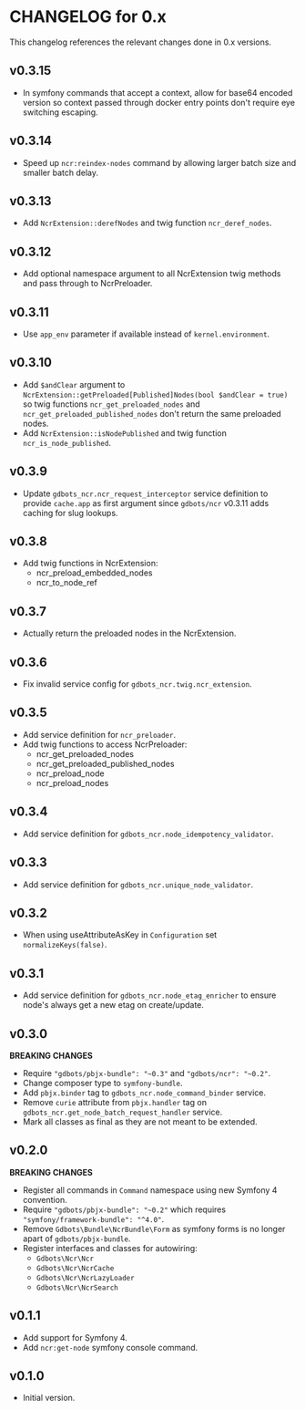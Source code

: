 # CHANGELOG for 0.x
This changelog references the relevant changes done in 0.x versions.


## v0.3.15
* In symfony commands that accept a context, allow for base64 encoded version so context passed through docker entry points don't require eye switching escaping.


## v0.3.14
* Speed up `ncr:reindex-nodes` command by allowing larger batch size and smaller batch delay.


## v0.3.13
* Add `NcrExtension::derefNodes` and twig function `ncr_deref_nodes`.


## v0.3.12
* Add optional namespace argument to all NcrExtension twig methods and pass through to NcrPreloader. 


## v0.3.11
* Use `app_env` parameter if available instead of `kernel.environment`.


## v0.3.10
* Add `$andClear` argument to `NcrExtension::getPreloaded[Published]Nodes(bool $andClear = true)` so twig functions `ncr_get_preloaded_nodes` and `ncr_get_preloaded_published_nodes` don't return the same preloaded nodes.
* Add `NcrExtension::isNodePublished` and twig function `ncr_is_node_published`.


## v0.3.9
* Update `gdbots_ncr.ncr_request_interceptor` service definition to provide `cache.app` as first argument since `gdbots/ncr` v0.3.11 adds caching for slug lookups.


## v0.3.8
* Add twig functions in NcrExtension:
  * ncr_preload_embedded_nodes
  * ncr_to_node_ref


## v0.3.7
* Actually return the preloaded nodes in the NcrExtension.


## v0.3.6
* Fix invalid service config for `gdbots_ncr.twig.ncr_extension`.


## v0.3.5
* Add service definition for `ncr_preloader`.
* Add twig functions to access NcrPreloader:
  * ncr_get_preloaded_nodes
  * ncr_get_preloaded_published_nodes
  * ncr_preload_node
  * ncr_preload_nodes


## v0.3.4
* Add service definition for `gdbots_ncr.node_idempotency_validator`.


## v0.3.3
* Add service definition for `gdbots_ncr.unique_node_validator`.


## v0.3.2
* When using useAttributeAsKey in `Configuration` set `normalizeKeys(false)`.


## v0.3.1
* Add service definition for `gdbots_ncr.node_etag_enricher` to ensure node's always get a new etag on create/update.


## v0.3.0
__BREAKING CHANGES__

* Require `"gdbots/pbjx-bundle": "~0.3"` and `"gdbots/ncr": "~0.2"`.
* Change composer type to `symfony-bundle`.
* Add `pbjx.binder` tag to `gdbots_ncr.node_command_binder` service.
* Remove `curie` attribute from `pbjx.handler` tag on `gdbots_ncr.get_node_batch_request_handler` service.
* Mark all classes as final as they are not meant to be extended.


## v0.2.0
__BREAKING CHANGES__

* Register all commands in `Command` namespace using new Symfony 4 convention.
* Require `"gdbots/pbjx-bundle": "~0.2"` which requires `"symfony/framework-bundle": "^4.0"`.
* Remove `Gdbots\Bundle\NcrBundle\Form` as symfony forms is no longer apart of `gdbots/pbjx-bundle`.
* Register interfaces and classes for autowiring:
  * `Gdbots\Ncr\Ncr`
  * `Gdbots\Ncr\NcrCache`
  * `Gdbots\Ncr\NcrLazyLoader`
  * `Gdbots\Ncr\NcrSearch`


## v0.1.1
* Add support for Symfony 4.
* Add `ncr:get-node` symfony console command.


## v0.1.0
* Initial version.
